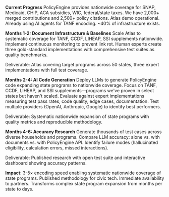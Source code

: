 **Current Progress**
PolicyEngine provides nationwide coverage for SNAP, Medicaid, CHIP, ACA subsidies, WIC, federal/state taxes. We have 2,000+ merged contributions and 2,500+ policy citations. Atlas demo operational. Already using AI agents for TANF encoding. ~40% of infrastructure exists.

**Months 1-2: Document Infrastructure & Baselines**
Scale Atlas to systematic coverage for TANF, CCDF, LIHEAP, SSI supplements nationwide. Implement continuous monitoring to prevent link rot. Human experts create three gold-standard implementations with comprehensive test suites as quality benchmarks.

Deliverable: Atlas covering target programs across 50 states, three expert implementations with full test coverage.

**Months 2-4: AI Code Generation**
Deploy LLMs to generate PolicyEngine code expanding state programs to nationwide coverage. Focus on TANF, CCDF, LIHEAP, and SSI supplements—programs we've proven in select states but haven't scaled. Evaluate against expert implementations measuring test pass rates, code quality, edge cases, documentation. Test multiple providers (OpenAI, Anthropic, Google) to identify best performers.

Deliverable: Systematic nationwide expansion of state programs with quality metrics and reproducible methodology.

**Months 4-6: Accuracy Research**
Generate thousands of test cases across diverse households and programs. Compare LLM accuracy: alone vs. with documents vs. with PolicyEngine API. Identify failure modes (hallucinated eligibility, calculation errors, missed interactions).

Deliverable: Published research with open test suite and interactive dashboard showing accuracy patterns.

**Impact**: 3-5× encoding speed enabling systematic nationwide coverage of state programs. Published methodology for civic tech. Immediate availability to partners. Transforms complex state program expansion from months per state to days.